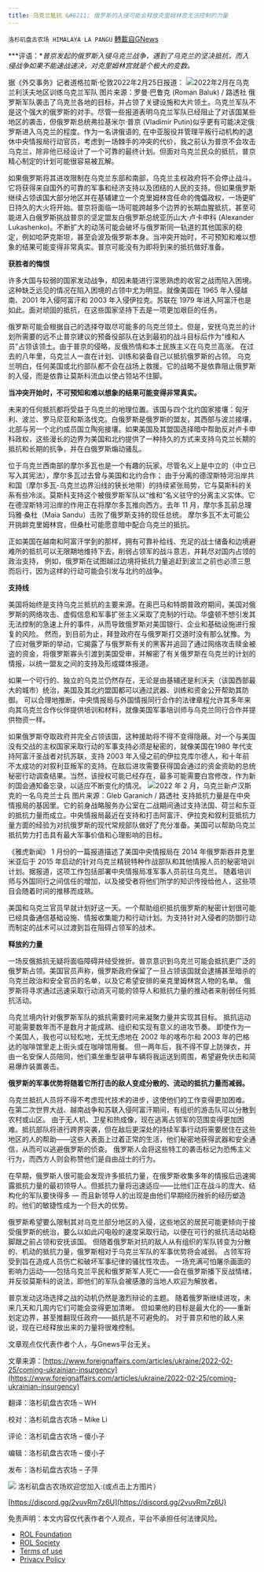 ```yaml
---
title: 乌克兰抵抗 &#8211; 俄罗斯的入侵可能会释放克里姆林宫无法控制的力量
---
```

`洛杉矶盘古农场 HIMALAYA LA PANGU` [轉載自GNews](https://gnews.org/zh-hans/2076171/)

***评语：**普京发起的俄罗斯入侵乌克兰战争，遇到了乌克兰的坚决抵抗，而入侵战争如果不能速战速决，对克里姆林宫就是个极大的变数。*

据《外交事务》记者道格拉斯·伦敦2022年2月25日报道：
![](https://assets.gnews.org/wp-content/uploads/2022/02/image-2596-e1645979727170.png)2022年2月在乌克兰利沃夫地区训练乌克兰军队
图片来源：罗曼·巴鲁克 (Roman Baluk) / 路透社
俄罗斯军队袭击了乌克兰各地的目标，并占领了关键设施和大片领土。乌克兰军队不是这个强大的俄罗斯的对手。尽管一些报道表明乌克兰军队已经阻止了对该国某些地区的袭击，但俄罗斯总统弗拉基米尔·普京 (Vladimir Putin)似乎更有可能决定俄罗斯进入乌克兰的程度。作为一名讲俄语的, 在中亚服役并管理平叛行动机构的退休中央情报局行动官员，考虑到一场棘手的冲突的代价，我之前认为普京不会攻击乌克兰，除非他已经设计了一个可靠的最终计划。但面对乌克兰民众的抵抗，普京精心制定的计划可能很容易被瓦解。

如果俄罗斯将其进攻限制在乌克兰东部和南部，乌克兰主权政府将不会停止战斗。它将获得来自国外的可靠的军事和经济支持以及团结的人民的支持。但如果俄罗斯继续占领该国大部分地区并在基辅建立一个克里姆林宫任命的傀儡政权，一场更旷日持久的大火将开始。普京将面临一场可能跨越多个边界的长期血腥抵抗，甚至可能进入白俄罗斯挑战普京的坚定盟友白俄罗斯总统亚历山大·卢卡申科 (Alexander Lukashenko)。不断扩大的动荡可能会破坏与俄罗斯同一轨道的其他国家的稳定，例如哈萨克斯坦，甚至会波及俄罗斯本身。当冲突开始时，不可预知和难以想象的结果可能变得非常真实。普京可能没有为即将到来的抵抗做好准备。

**获胜者的悔恨**

许多大国与较弱的国家发动战争，却因未能进行深思熟虑的收官之战而陷入困境。这种缺乏远见的情况在陷入困境的占领中尤为明显。就像美国在 1965 年入侵越南、2001 年入侵阿富汗和 2003 年入侵伊拉克。苏联在 1979 年进入阿富汗也是如此。面对顽固的抵抗，在这些国家坚持下去是一项更加艰巨的任务。

俄罗斯可能会根据自己的选择夺取尽可能多的乌克兰领土。但是，安抚乌克兰的计划所需要的远不止普京建议的预备役部队在达到最初的战斗目标后作为“维和人员”占领该领土。由于普京的侵略，反俄热情和本土民族主义在乌克兰高涨。 在过去的八年里，乌克兰人一直在计划、训练和装备自己以抵抗俄罗斯的占领。 乌克兰明白，任何美国或北约部队都不会在战场上救援。它的战略不是依靠阻止俄罗斯的入侵，而是依靠让莫斯科流血以使占领站不住脚。

**当冲突开始时，不可预知和难以想象的结果可能变得非常真实。**

未来的任何抵抗都将受益于乌克兰的地理位置。该国与四个北约国家接壤：匈牙利、波兰、罗马尼亚和斯洛伐克。白俄罗斯是俄罗斯的盟友，其西部与波兰接壤，北部与另一个北约成员国立陶宛接壤。如果美国及其盟国选择暗中帮助反对卢卡申科政权，这些漫长的边界为美国和北约提供了一种持久的方式来支持乌克兰长期的抵抗和长期的抗争，并在白俄罗斯煽动骚乱。

位于乌克兰西南部的摩尔多瓦也是一个有趣的玩家。尽管名义上是中立的（中立已写入其宪法），摩尔多瓦过去曾与美国和北约合作； 由于分离的德涅斯特河沿岸共和国（摩尔多瓦-乌克兰边界沿线的狭长地带）的持续紧张局势，它与莫斯科的关系有些冷淡。莫斯科支持这个被俄罗斯军队以“维和”名义驻守的分离主义实体。它在德涅斯特河沿岸的作用正在将摩尔多瓦推向西方。去年 11 月，摩尔多瓦前总理玛雅·桑杜（Maia Sandu）击败了俄罗斯支持的现任总统。 摩尔多瓦不太可能公开挑衅克里姆林宫，但桑杜可能愿意暗中配合乌克兰的抵抗。

正如美国在越南和阿富汗学到的那样，拥有可靠补给线、充足的战士储备和边境避难所的抵抗可以无限期地维持下去，削弱占领军的战斗意志，并耗尽对国内占领的政治支持， 例如，俄罗斯在试图越过边境将抵抗力量追赶到波兰之前也必须三思而后行，因为这样的行动可能会引发与北约的战争。

**支持线**

美国将始终是支持乌克兰抵抗的主要来源。在奥巴马和特朗普政府期间，美国对俄罗斯的网络攻击、虚假信息和军事扩张主义采取了克制的行动。华盛顿不想引发其无法控制的急速上升的事件，从而导致俄罗斯对美国银行、企业和基础设施进行报复的风险。 然而，到目前为止，拜登政府在与俄罗斯打交道时没有那么犹豫。为了应对俄罗斯的举动，它揭露了与俄罗斯有关的黑客并追回了通过网络攻击赎金被盗的资金，将俄罗斯寡头引渡到美国受审，并解密了有关俄罗斯在乌克兰的计划的情报，以统一盟友之间的支持及形成媒体报道。

如果一个可行的、独立的乌克兰仍然存在，无论是由基辅还是利沃夫（该国西部最大的城市）统治，美国及其北约盟国都可以通过武器、训练和资金公开帮助其防御。 可以合理地推断，中央情报局与外国情报同行合作的法律章程允许其多年来向其乌克兰合作伙伴提供培训和材料，就像美国军事培训师与乌克兰同行合作并提供物资一样。

如果俄罗斯夺取政府并完全占领该国，这种援助将不得不变得隐蔽。对一个与美国没有交战的主权国家采取行动的军事支持必须是秘密的，就像美国在1980 年代支持阿富汗圣战者对抗苏联，支持 2003 年入侵之前的伊拉克库尔德人，和十年前不太成功的对叙利亚叛军的支持。在敌后进攻需要获得国会通过的资金资助的总统秘密行动调查结果。当然，该授权可能已经存在，最多可能需要白宫修改，作为新的国会通知备忘录，以适应不断变化的情况。
![](https://assets.gnews.org/wp-content/uploads/2022/02/image-2597-e1645979783619.png)2022 年 2 月，乌克兰新卢汉斯克的一名乌克兰士兵
图片来源：Gleb Garanich / 路透社
支持抵抗力量是在中央情报局的基因里。它的前身战略服务办公室在二战期间通过支持法国、荷兰和东亚的抵抗力量而成立。中央情报局最近在支持和打击阿富汗、伊拉克和叙利亚抵抗力量方面的经验为对抗俄罗斯的现代常规部队做好了充分准备。美国可以帮助乌克兰抵抗势力打击具有最大军事价值和心理影响的目标。

《雅虎新闻》 1 月份的一篇报道描述了美国中央情报局在 2014 年俄罗斯吞并克里米亚后于 2015 年启动的针对乌克兰精锐特种作战部队和其他情报人员的秘密培训计划。据报道，这项工作包括部署中央情报局准军事人员前往乌克兰。 随着培训师与外国同行之间信任的增加，以及接受者将他们所学的知识传授给他人，这些项目会随着时间的推移而成熟。

美国和乌克兰官员早就计划好这一天。一个帮助组织抵抗俄罗斯的秘密计划很可能已经具备通信基础设施、情报收集能力和行动计划。为支持针对入侵者的防御行动而制定的战术可以过渡到旨在阻碍占领军的战术。

**释放的力量**

一场反俄抵抗无疑将面临障碍并经受挫折。普京意识到乌克兰可能会抵抗更广泛的俄罗斯占领。美国官员声称，俄罗斯政府保留了一旦占领该国就会逮捕甚至暗杀的乌克兰政治和安全官员的名单，以及它希望安排的亲克里姆林宫人物的名单。 俄罗斯将寻求通过迅速采取行动消灭可能的领导人和抵抗力量的推动者来削弱任何抵抗活动。

乌克兰境内针对俄罗斯军队的抵抗需要时间来凝聚力量并实现其目标。 抵抗运动可能需要数年而不是数月才能成熟、组织和实现有意义的进攻节奏。 即使作为一个美国人，我也可以轻松地，无忧无虑地在 2002 年的喀布尔和 2003 年的巴格达的咖啡馆里走上街头或在咖啡馆用餐。 但一两年后，我不得不穿上防弹衣，并由一名安保人员陪同，他们乘坐重型装甲车辆将我运送到周围，希望避免伏击和简易爆炸装置袭击。

**俄罗斯的军事优势将随着它所打击的敌人变成分散的、流动的抵抗力量而减弱。**

乌克兰抵抗人员将不得不考虑现代技术的进步，这使他们的工作变得更加困难。 在第二次世界大战、越南战争和苏联入侵阿富汗期间，有组织的游击队可以分散到农村或山区。 由于无人机、卫星和热成像，现在逃离占领军的范围变得更加困难。抵抗部队将进行跨界突袭，但在敌后更深处的持续军事行动将需要居住在这些地区的人的帮助——这些人表面上过着正常的生活，他们秘密地获得武器和安全通信，从而可以逃避俄罗斯的侦查。 俄罗斯人会将这些特工的袭击标记为恐怖主义行为，而西方人则会称赞他们是自由战士的行为。

在早期，俄罗斯人很可能会发现许多抵抗力量，在俄罗斯收集多年的情报后迅速揭露抵抗力量的最初领导人。但抵抗力量将迅速适应——比他们正在战斗的庞大、结构化的军队要快得多 — 而且新领导人的出现是由他们早期经历挫折的经历塑造的。他们的敏捷性成为一个巨大的优势。

俄罗斯希望要么限制其对乌克兰部分地区的入侵，这些地区的居民可能更倾向于接受俄罗斯的统治，要么以如此闪电般的速度采取行动，以便在可行的抵抗活动站稳脚跟之前占领和安抚该国。 但随着俄罗斯对抗的敌人从有组织的军队转变为分散的、机动的抵抗力量，俄罗斯相对于乌克兰军队的军事优势将会减弱。 占领军将受到旨在造成人员伤亡和破坏军事纪律的骚扰性攻击。 一场充满可怕屠杀画面的影响力运动——包括乌克兰平民和俄罗斯军人死亡——会在俄罗斯播下反战情绪，并反驳莫斯科的说法，即他们的军队会被感激的当地人欢迎为解放者。

普京发动这场选择之战的动机仍然是激烈辩论的主题。 随着俄罗斯继续进攻，未来几天和几周内它们可能会变得更加清晰。 但如果他的目标是最大化的——重新划定边界，甚至推翻现任政府——抵抗是不可避免的。 对于普京和他的敌人来说，现在已经释放出来的力量将很难控制。

文章观点仅代表作者个人，与Gnews平台无关。

文章来源：[https://www.foreignaffairs.com/articles/ukraine/2022-02-25/coming-ukrainian-insurgency](https://www.foreignaffairs.com/articles/ukraine/2022-02-25/coming-ukrainian-insurgency)

翻译：洛杉矶盘古农场 – WH

校对：洛杉矶盘古农场 – Mike Li

评论：洛杉矶盘古农场 – 傻小子

编辑：洛杉矶盘古农场 – 傻小子

发布：洛杉矶盘古农场 – 子萍


[![](https://assets.gnews.org/wp-content/uploads/2021/03/WhatsApp-Image-2021-06-26-at-22.05.30.jpeg)](https://discord.gg/2vuvRm7z6U)
洛杉矶盘古农场欢迎您加入:(或点击上方图片）

[https://discord.gg/2vuvRm7z6U](https://discord.gg/2vuvRm7z6U)

 

免责声明：本文内容仅代表作者个人观点，平台不承担任何法律风险。

- [ROL Foundation](https://rolfoundation.org/)
- [ROL Society](https://rolsociety.org/)
- [Terms of use](https://gnews.org/terms-of-use-3/)
- [Privacy Policy](https://gnews.org/privacy-policy/)
